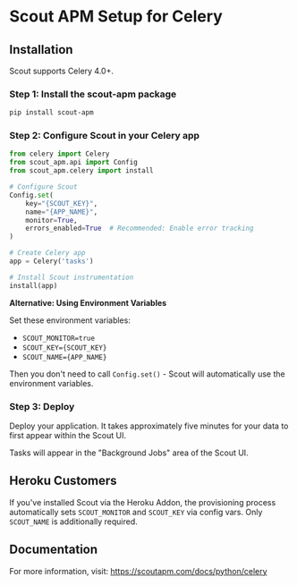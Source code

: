 # Scout APM Setup for Celery

## Installation

Scout supports Celery 4.0+.

### Step 1: Install the scout-apm package

```bash
pip install scout-apm
```

### Step 2: Configure Scout in your Celery app

```python
from celery import Celery
from scout_apm.api import Config
from scout_apm.celery import install

# Configure Scout
Config.set(
    key="{SCOUT_KEY}",
    name="{APP_NAME}",
    monitor=True,
    errors_enabled=True  # Recommended: Enable error tracking
)

# Create Celery app
app = Celery('tasks')

# Install Scout instrumentation
install(app)
```

**Alternative: Using Environment Variables**

Set these environment variables:
- `SCOUT_MONITOR=true`
- `SCOUT_KEY={SCOUT_KEY}`
- `SCOUT_NAME={APP_NAME}`

Then you don't need to call `Config.set()` - Scout will automatically use the environment variables.

### Step 3: Deploy

Deploy your application. It takes approximately five minutes for your data to first appear within the Scout UI.

Tasks will appear in the "Background Jobs" area of the Scout UI.

## Heroku Customers

If you've installed Scout via the Heroku Addon, the provisioning process automatically sets `SCOUT_MONITOR` and `SCOUT_KEY` via config vars. Only `SCOUT_NAME` is additionally required.

## Documentation

For more information, visit: https://scoutapm.com/docs/python/celery

